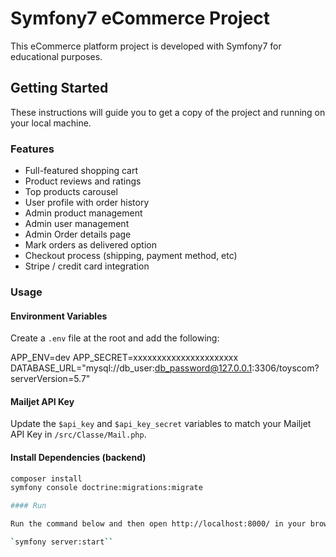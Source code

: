 # Symfony7 eCommerce Project

This eCommerce platform project is developed with Symfony7 for educational purposes.

## Getting Started

These instructions will guide you to get a copy of the project and running on your local machine.

### Features

- Full-featured shopping cart
- Product reviews and ratings
- Top products carousel
- User profile with order history
- Admin product management
- Admin user management
- Admin Order details page
- Mark orders as delivered option
- Checkout process (shipping, payment method, etc)
- Stripe / credit card integration

### Usage

#### Environment Variables

Create a `.env` file at the root and add the following:

APP_ENV=dev
APP_SECRET=xxxxxxxxxxxxxxxxxxxxxx
DATABASE_URL="mysql://db_user:db_password@127.0.0.1:3306/toyscom?serverVersion=5.7"


#### Mailjet API Key

Update the `$api_key` and `$api_key_secret` variables to match your Mailjet API Key in `/src/Classe/Mail.php`.

#### Install Dependencies (backend)

```bash
composer install
symfony console doctrine:migrations:migrate

#### Run

Run the command below and then open http://localhost:8000/ in your browser:

`symfony server:start``



